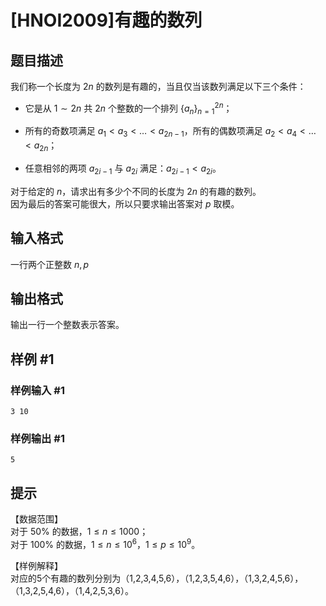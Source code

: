 # [HNOI2009]有趣的数列

## 题目描述

我们称一个长度为 $2n$ 的数列是有趣的，当且仅当该数列满足以下三个条件：

- 它是从 $1 \sim 2n$ 共 $2n$ 个整数的一个排列 $\{a_n\}_{n=1}^{2n}$；

- 所有的奇数项满足 $a_1<a_3< \dots < a_{2n-1}$，所有的偶数项满足 $a_2<a_4< \dots <a_{2n}$；

- 任意相邻的两项 $a_{2i-1}$ 与 $a_{2i}$ 满足：$a_{2i-1}<a_{2i}$。

对于给定的 $n$，请求出有多少个不同的长度为 $2n$ 的有趣的数列。  
因为最后的答案可能很大，所以只要求输出答案对 $p$ 取模。


## 输入格式

一行两个正整数 $n,p$

## 输出格式

输出一行一个整数表示答案。


## 样例 #1

### 样例输入 #1
```
3 10
```

### 样例输出 #1

```
5
```

## 提示

【数据范围】   
对于 $50\%$ 的数据，$1\le n \le 1000$；  
对于 $100\%$ 的数据，$1\le n \le 10^6$，$1\le p \le 10^9$。

【样例解释】   
对应的5个有趣的数列分别为（1,2,3,4,5,6），（1,2,3,5,4,6），（1,3,2,4,5,6），（1,3,2,5,4,6），（1,4,2,5,3,6）。
